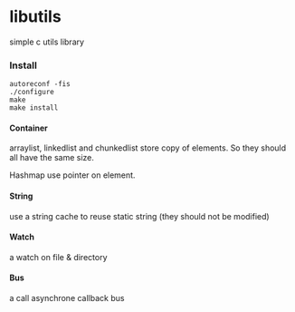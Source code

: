 libutils
============

simple c utils library

### Install
	autoreconf -fis
	./configure
	make
	make install

#### Container

arraylist, linkedlist and chunkedlist store copy of elements. So they should all have the same size.

Hashmap use pointer on element.

#### String

use a string cache to reuse static string (they should not be modified)

#### Watch

a watch on file & directory

#### Bus

a call asynchrone callback bus
